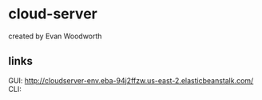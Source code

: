 # cloud-server

created by Evan Woodworth

## links

GUI: http://cloudserver-env.eba-94j2ffzw.us-east-2.elasticbeanstalk.com/
CLI: 